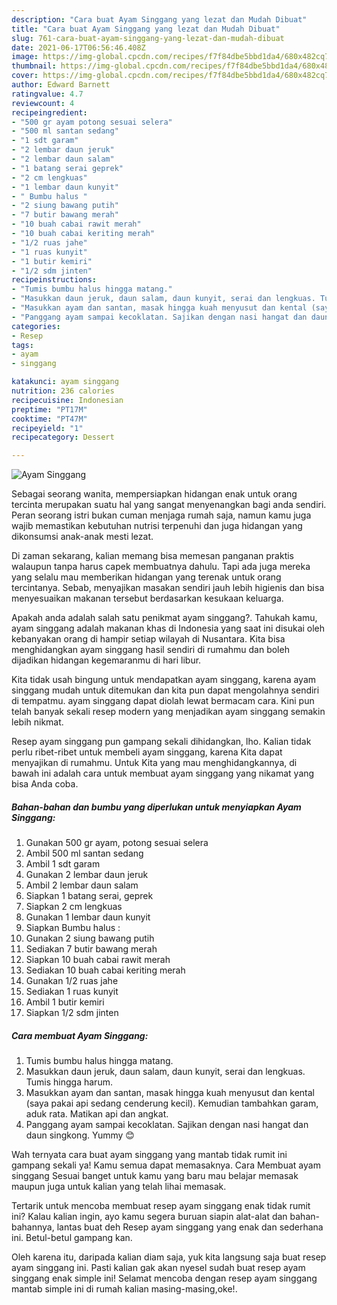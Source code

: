 ```yaml
---
description: "Cara buat Ayam Singgang yang lezat dan Mudah Dibuat"
title: "Cara buat Ayam Singgang yang lezat dan Mudah Dibuat"
slug: 761-cara-buat-ayam-singgang-yang-lezat-dan-mudah-dibuat
date: 2021-06-17T06:56:46.408Z
image: https://img-global.cpcdn.com/recipes/f7f84dbe5bbd1da4/680x482cq70/ayam-singgang-foto-resep-utama.jpg
thumbnail: https://img-global.cpcdn.com/recipes/f7f84dbe5bbd1da4/680x482cq70/ayam-singgang-foto-resep-utama.jpg
cover: https://img-global.cpcdn.com/recipes/f7f84dbe5bbd1da4/680x482cq70/ayam-singgang-foto-resep-utama.jpg
author: Edward Barnett
ratingvalue: 4.7
reviewcount: 4
recipeingredient:
- "500 gr ayam potong sesuai selera"
- "500 ml santan sedang"
- "1 sdt garam"
- "2 lembar daun jeruk"
- "2 lembar daun salam"
- "1 batang serai geprek"
- "2 cm lengkuas"
- "1 lembar daun kunyit"
- " Bumbu halus "
- "2 siung bawang putih"
- "7 butir bawang merah"
- "10 buah cabai rawit merah"
- "10 buah cabai keriting merah"
- "1/2 ruas jahe"
- "1 ruas kunyit"
- "1 butir kemiri"
- "1/2 sdm jinten"
recipeinstructions:
- "Tumis bumbu halus hingga matang."
- "Masukkan daun jeruk, daun salam, daun kunyit, serai dan lengkuas. Tumis hingga harum."
- "Masukkan ayam dan santan, masak hingga kuah menyusut dan kental (saya pakai api sedang cenderung kecil). Kemudian tambahkan garam, aduk rata. Matikan api dan angkat."
- "Panggang ayam sampai kecoklatan. Sajikan dengan nasi hangat dan daun singkong. Yummy 😊"
categories:
- Resep
tags:
- ayam
- singgang

katakunci: ayam singgang 
nutrition: 236 calories
recipecuisine: Indonesian
preptime: "PT17M"
cooktime: "PT47M"
recipeyield: "1"
recipecategory: Dessert

---
```



![Ayam Singgang](https://img-global.cpcdn.com/recipes/f7f84dbe5bbd1da4/680x482cq70/ayam-singgang-foto-resep-utama.jpg)

Sebagai seorang wanita, mempersiapkan hidangan enak untuk orang tercinta merupakan suatu hal yang sangat menyenangkan bagi anda sendiri. Peran seorang istri bukan cuman menjaga rumah saja, namun kamu juga wajib memastikan kebutuhan nutrisi terpenuhi dan juga hidangan yang dikonsumsi anak-anak mesti lezat.

Di zaman  sekarang, kalian memang bisa memesan panganan praktis walaupun tanpa harus capek membuatnya dahulu. Tapi ada juga mereka yang selalu mau memberikan hidangan yang terenak untuk orang tercintanya. Sebab, menyajikan masakan sendiri jauh lebih higienis dan bisa menyesuaikan makanan tersebut berdasarkan kesukaan keluarga. 



Apakah anda adalah salah satu penikmat ayam singgang?. Tahukah kamu, ayam singgang adalah makanan khas di Indonesia yang saat ini disukai oleh kebanyakan orang di hampir setiap wilayah di Nusantara. Kita bisa menghidangkan ayam singgang hasil sendiri di rumahmu dan boleh dijadikan hidangan kegemaranmu di hari libur.

Kita tidak usah bingung untuk mendapatkan ayam singgang, karena ayam singgang mudah untuk ditemukan dan kita pun dapat mengolahnya sendiri di tempatmu. ayam singgang dapat diolah lewat bermacam cara. Kini pun telah banyak sekali resep modern yang menjadikan ayam singgang semakin lebih nikmat.

Resep ayam singgang pun gampang sekali dihidangkan, lho. Kalian tidak perlu ribet-ribet untuk membeli ayam singgang, karena Kita dapat menyajikan di rumahmu. Untuk Kita yang mau menghidangkannya, di bawah ini adalah cara untuk membuat ayam singgang yang nikamat yang bisa Anda coba.

<!--inarticleads1-->

##### Bahan-bahan dan bumbu yang diperlukan untuk menyiapkan Ayam Singgang:

1. Gunakan 500 gr ayam, potong sesuai selera
1. Ambil 500 ml santan sedang
1. Ambil 1 sdt garam
1. Gunakan 2 lembar daun jeruk
1. Ambil 2 lembar daun salam
1. Siapkan 1 batang serai, geprek
1. Siapkan 2 cm lengkuas
1. Gunakan 1 lembar daun kunyit
1. Siapkan  Bumbu halus :
1. Gunakan 2 siung bawang putih
1. Sediakan 7 butir bawang merah
1. Siapkan 10 buah cabai rawit merah
1. Sediakan 10 buah cabai keriting merah
1. Gunakan 1/2 ruas jahe
1. Sediakan 1 ruas kunyit
1. Ambil 1 butir kemiri
1. Siapkan 1/2 sdm jinten




<!--inarticleads2-->

##### Cara membuat Ayam Singgang:

1. Tumis bumbu halus hingga matang.
1. Masukkan daun jeruk, daun salam, daun kunyit, serai dan lengkuas. Tumis hingga harum.
1. Masukkan ayam dan santan, masak hingga kuah menyusut dan kental (saya pakai api sedang cenderung kecil). Kemudian tambahkan garam, aduk rata. Matikan api dan angkat.
1. Panggang ayam sampai kecoklatan. Sajikan dengan nasi hangat dan daun singkong. Yummy 😊




Wah ternyata cara buat ayam singgang yang mantab tidak rumit ini gampang sekali ya! Kamu semua dapat memasaknya. Cara Membuat ayam singgang Sesuai banget untuk kamu yang baru mau belajar memasak maupun juga untuk kalian yang telah lihai memasak.

Tertarik untuk mencoba membuat resep ayam singgang enak tidak rumit ini? Kalau kalian ingin, ayo kamu segera buruan siapin alat-alat dan bahan-bahannya, lantas buat deh Resep ayam singgang yang enak dan sederhana ini. Betul-betul gampang kan. 

Oleh karena itu, daripada kalian diam saja, yuk kita langsung saja buat resep ayam singgang ini. Pasti kalian gak akan nyesel sudah buat resep ayam singgang enak simple ini! Selamat mencoba dengan resep ayam singgang mantab simple ini di rumah kalian masing-masing,oke!.

